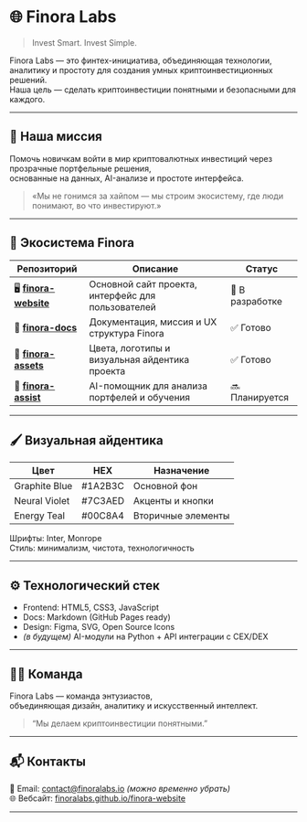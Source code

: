 # 🌐 Finora Labs

> Invest Smart. Invest Simple.

Finora Labs — это финтех-инициатива, объединяющая технологии, аналитику и простоту для создания умных криптоинвестиционных решений.  
Наша цель — сделать криптоинвестиции понятными и безопасными для каждого.

---

## 🧭 Наша миссия

Помочь новичкам войти в мир криптовалютных инвестиций через прозрачные портфельные решения,  
основанные на данных, AI-анализе и простоте интерфейса.

> «Мы не гонимся за хайпом — мы строим экосистему, где люди понимают, во что инвестируют.»

---

## 🧩 Экосистема Finora

| Репозиторий | Описание | Статус |
|--------------|-----------|---------|
| 🖥️ [**finora-website**](https://github.com/FinoraLabs/finora-website) | Основной сайт проекта, интерфейс для пользователей | 🚧 В разработке |
| 📘 [**finora-docs**](https://github.com/FinoraLabs/finora-docs) | Документация, миссия и UX структура Finora | ✅ Готово |
| 🎨 [**finora-assets**](https://github.com/FinoraLabs/finora-assets) | Цвета, логотипы и визуальная айдентика проекта | ✅ Готово |
| 🧠 [**finora-assist**](https://github.com/FinoraLabs/finora-assist) | AI-помощник для анализа портфелей и обучения | 🔜 Планируется |

---

## 🖌️ Визуальная айдентика

| Цвет | HEX | Назначение |
|------|------|-------------|
| Graphite Blue | #1A2B3C | Основной фон |
| Neural Violet | #7C3AED | Акценты и кнопки |
| Energy Teal | #00C8A4 | Вторичные элементы |

Шрифты: Inter, Monrope  
Стиль: минимализм, чистота, технологичность  

---

## ⚙️ Технологический стек

- Frontend: HTML5, CSS3, JavaScript  
- Docs: Markdown (GitHub Pages ready)  
- Design: Figma, SVG, Open Source Icons  
- *(в будущем)* AI-модули на Python + API интеграции с CEX/DEX

---

## 🧑‍💻 Команда

Finora Labs — команда энтузиастов,  
объединяющая дизайн, аналитику и искусственный интеллект.  

> “Мы делаем криптоинвестиции понятными.”

---

## 📬 Контакты

📩 Email: contact@finoralabs.io *(можно временно убрать)*  
🌐 Вебсайт: [finoralabs.github.io/finora-website](https://finoralabs.github.io/finora-website)

---